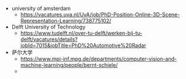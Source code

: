 - university of amsterdam
	- https://vacatures.uva.nl/UvA/job/PhD-Position-Online-3D-Scene-Representation-Learning/738775102/
- Delft University of Technology
	- https://www.tudelft.nl/over-tu-delft/werken-bij-tu-delft/vacatures/details?jobId=7015&jobTitle=PhD%20Automotive%20Radar
- 萨尔大学
	- https://www.mpi-inf.mpg.de/departments/computer-vision-and-machine-learning/people/bernt-schiele/
	-